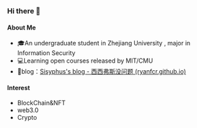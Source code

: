 ### Hi there 👋

#### About Me

- 🎓An undergraduate student in Zhejiang University , major in Information Security
- 💻Learning open courses released by MIT/CMU
- 🌱blog：[Sisyphus's blog - 西西弗斯没问题 (ryanfcr.github.io)](https://ryanfcr.github.io/)

#### Interest

- BlockChain&NFT
- web3.0
- Crypto

<!--
**RyanFcr/RyanFcr** is a ✨ _special_ ✨ repository because its `README.md` (this file) appears on your GitHub profile.

Here are some ideas to get you started:

- 🔭 I’m currently working on ...
- 🌱 I’m currently learning ...
- 👯 I’m looking to collaborate on ...
- 🤔 I’m looking for help with ...
- 💬 Ask me about ...
- 📫 How to reach me: ...
- 😄 Pronouns: ...
- ⚡ Fun fact: ...
-->
